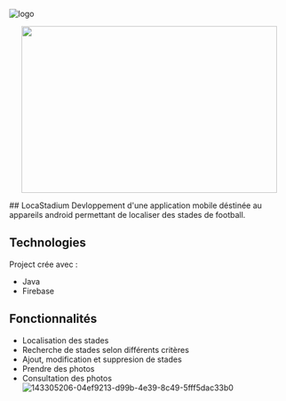 ![logo](https://user-images.githubusercontent.com/48489202/143305206-04ef9213-d99b-4e39-8c49-5fff5dac33b0.png)
<p align="center">
  <img width="460" height="300" src="http://www.fillmurray.com/460/300">
</p>
## LocaStadium
Devloppement d'une application mobile déstinée au appareils android permettant de localiser des stades de football.

## Technologies
Project crée avec :
* Java
* Firebase
	
## Fonctionnalités
* Localisation des stades
* Recherche de stades selon différents critères
* Ajout, modification et suppresion de stades
* Prendre des photos
* Consultation des photos
![143305206-04ef9213-d99b-4e39-8c49-5fff5dac33b0](https://user-images.githubusercontent.com/48489202/143305791-4fca56b3-3e4e-409e-a5a4-3e9e72262dd1.png)
